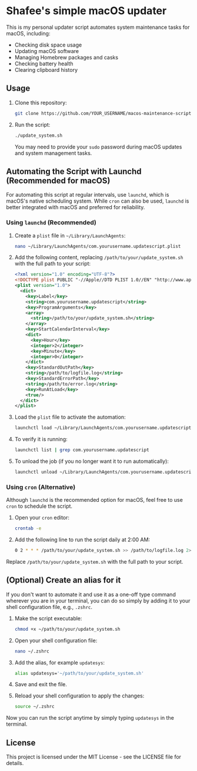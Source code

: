 # Shafee's simple macOS updater

This is my personal updater script automates system maintenance tasks for macOS, including:

- Checking disk space usage
- Updating macOS software
- Managing Homebrew packages and casks
- Checking battery health
- Clearing clipboard history

## Usage

1. Clone this repository:

   ```bash
   git clone https://github.com/YOUR_USERNAME/macos-maintenance-script.git
   ```

2. Run the script:

   ```bash
   ./update_system.sh
   ```

   You may need to provide your `sudo` password during macOS updates and system management tasks.

## Automating the Script with Launchd (Recommended for macOS)

For automating this script at regular intervals, use `launchd`, which is macOS's native scheduling system. While `cron` can also be used, `launchd` is better integrated with macOS and preferred for reliability.

### Using `launchd` (Recommended)

1. Create a `plist` file in `~/Library/LaunchAgents`:

   ```bash
   nano ~/Library/LaunchAgents/com.yourusername.updatescript.plist
   ```

2. Add the following content, replacing `/path/to/your/update_system.sh` with the full path to your script:

   ```xml
   <?xml version="1.0" encoding="UTF-8"?>
   <!DOCTYPE plist PUBLIC "-//Apple//DTD PLIST 1.0//EN" "http://www.apple.com/DTDs/PropertyList-1.0.dtd">
   <plist version="1.0">
     <dict>
       <key>Label</key>
       <string>com.yourusername.updatescript</string>
       <key>ProgramArguments</key>
       <array>
         <string>/path/to/your/update_system.sh</string>
       </array>
       <key>StartCalendarInterval</key>
       <dict>
         <key>Hour</key>
         <integer>2</integer>
         <key>Minute</key>
         <integer>0</integer>
       </dict>
       <key>StandardOutPath</key>
       <string>/path/to/logfile.log</string>
       <key>StandardErrorPath</key>
       <string>/path/to/error.log</string>
       <key>RunAtLoad</key>
       <true/>
     </dict>
   </plist>
   ```

3. Load the `plist` file to activate the automation:

   ```bash
   launchctl load ~/Library/LaunchAgents/com.yourusername.updatescript.plist
   ```

4. To verify it is running:

   ```bash
   launchctl list | grep com.yourusername.updatescript
   ```

5. To unload the job (if you no longer want it to run automatically):
   ```bash
   launchctl unload ~/Library/LaunchAgents/com.yourusername.updatescript.plist
   ```

### Using `cron` (Alternative)

Although `launchd` is the recommended option for macOS, feel free to use `cron` to schedule the script.

1. Open your `cron` editor:
   ```bash
   crontab -e
   ```
2. Add the following line to run the script daily at 2:00 AM:
   ```bash
   0 2 * * * /path/to/your/update_system.sh >> /path/to/logfile.log 2>&1
   ```

Replace `/path/to/your/update_system.sh` with the full path to your script.

## (Optional) Create an alias for it

If you don't want to automate it and use it as a one-off type command wherever you are in your terminal, you can do so simply by adding it to your shell configuration file, e.g., `.zshrc`.

1. Make the script executable:
   ```bash
   chmod +x ~/path/to/your/update_system.sh
   ```

2. Open your shell configuration file:
   ```bash
   nano ~/.zshrc
   ```

3. Add the alias, for example `updatesys`:
   ```bash
   alias updatesys='~/path/to/your/update_system.sh'
   ```

4. Save and exit the file.

5. Reload your shell configuration to apply the changes:
   ```bash
   source ~/.zshrc
   ```

Now you can run the script anytime by simply typing `updatesys` in the terminal.

## License

This project is licensed under the MIT License - see the LICENSE file for details.
